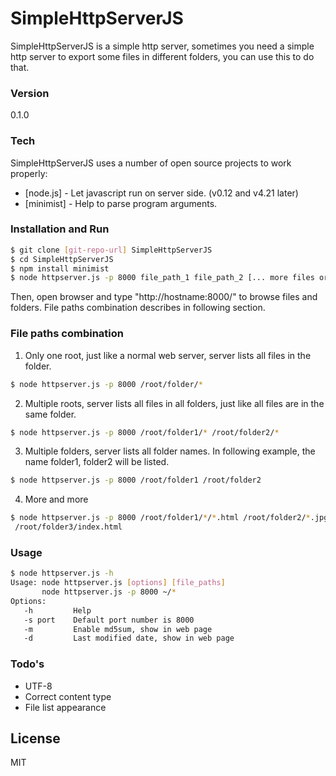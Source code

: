 # SimpleHttpServerJS

SimpleHttpServerJS is a simple http server, sometimes you need a simple http server to export some files in different folders, you can use this to do that.

### Version
0.1.0

### Tech

SimpleHttpServerJS uses a number of open source projects to work properly:

* [node.js] - Let javascript run on server side. (v0.12 and v4.21 later)
* [minimist] - Help to parse program arguments.

### Installation and Run

```sh
$ git clone [git-repo-url] SimpleHttpServerJS
$ cd SimpleHttpServerJS
$ npm install minimist
$ node httpserver.js -p 8000 file_path_1 file_path_2 [... more files or folders]
```

Then, open browser and type "http://hostname:8000/" to browse files and folders.
File paths combination describes in following section.

### File paths combination

1. Only one root, just like a normal web server, server lists
all files in the folder.
```sh
$ node httpserver.js -p 8000 /root/folder/*
```

2. Multiple roots, server lists all files in all folders,
just like all files are in the same folder.
```sh
$ node httpserver.js -p 8000 /root/folder1/* /root/folder2/*
```

3. Multiple folders, server lists all folder names.
In following example, the name folder1, folder2 will be listed.
```sh
$ node httpserver.js -p 8000 /root/folder1 /root/folder2
```

4. More and more
```sh
$ node httpserver.js -p 8000 /root/folder1/*/*.html /root/folder2/*.jpg \
 /root/folder3/index.html
```

### Usage
```sh
$ node httpserver.js -h
Usage: node httpserver.js [options] [file_paths]
       node httpserver.js -p 8000 ~/*
Options:
   -h         Help
   -s port    Default port number is 8000
   -m         Enable md5sum, show in web page
   -d         Last modified date, show in web page
```

### Todo's

* UTF-8
* Correct content type
* File list appearance

License
---

MIT


